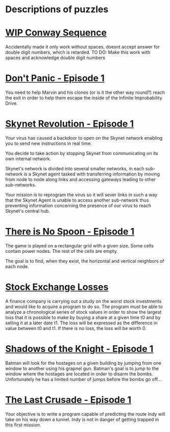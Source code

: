 # Descriptions of puzzles

# [WIP Conway Sequence](./conwaysequence.cpp)

Accidentally made it only work without spaces, doesnt accept answer for
double digit numbers, which is retarded. TO DO: Make this work with
spaces and acknowledge double digit numbers

# [Don't Panic - Episode 1](./DontPanicEpisode1.cpp)
You need to help Marvin and his clones (or is it the other way round?) reach the exit in order to help them escape the inside of the Infinite Improbability Drive. 

# [Skynet Revolution - Episode 1](./SkynetRevolutionEpisode1.cpp)
Your virus has caused a backdoor to open on the Skynet network enabling you to send new instructions in real time.

You decide to take action by stopping Skynet from communicating on its own internal network.

Skynet's network is divided into several smaller networks, in each sub-network is a Skynet agent tasked with transferring information by moving from node to node along links and accessing gateways leading to other sub-networks.

Your mission is to reprogram the virus so it will sever links in such a way that the Skynet Agent is unable to access another sub-network thus preventing information concerning the presence of our virus to reach Skynet's central hub.

# [There is No Spoon - Episode 1](./ThereIsNoSpoonEpisode1.cpp)
The game is played on a rectangular grid with a given size. Some cells contain power nodes. The rest of the cells are empty.

The goal is to find, when they exist, the horizontal and vertical neighbors of each node.

# [Stock Exchange Losses](./StockExchangeLosses.cpp)
A finance company is carrying out a study on the worst stock investments and would like to acquire a program to do so. The program must be able to analyze a chronological series of stock values in order to show the largest loss that it is possible to make by buying a share at a given time t0 and by selling it at a later date t1. The loss will be expressed as the difference in value between t0 and t1. If there is no loss, the loss will be worth 0.

# [Shadows of the Knight - Episode 1](./ShadowsOfTheKnightEpisode1.cpp)
Batman will look for the hostages on a given building by jumping from one window to another using his grapnel gun. Batman's goal is to jump to the window where the hostages are located in order to disarm the bombs. Unfortunately he has a limited number of jumps before the bombs go off...

# [The Last Crusade - Episode 1](./TheLastCrusadeEpisode1.cpp)
Your objective is to write a program capable of predicting the route Indy will take on his way down a tunnel. Indy is not in danger of getting trapped in this first mission.
